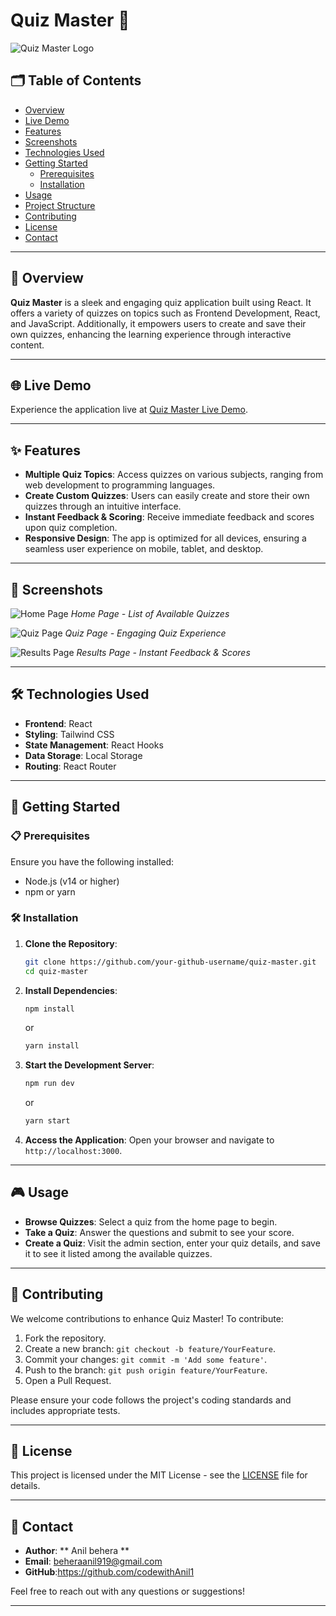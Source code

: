
# Quiz Master 🧠

![Quiz Master Logo](path_to_logo_if_any)

## 🗂️ Table of Contents
- [Overview](#overview)
- [Live Demo](#live-demo)
- [Features](#features)
- [Screenshots](#screenshots)
- [Technologies Used](#technologies-used)
- [Getting Started](#getting-started)
  - [Prerequisites](#prerequisites)
  - [Installation](#installation)
- [Usage](#usage)
- [Project Structure](#project-structure)
- [Contributing](#contributing)
- [License](#license)
- [Contact](#contact)

---

## 📝 Overview
**Quiz Master** is a sleek and engaging quiz application built using React. It offers a variety of quizzes on topics such as Frontend Development, React, and JavaScript. Additionally, it empowers users to create and save their own quizzes, enhancing the learning experience through interactive content.

---

## 🌐 Live Demo
Experience the application live at [Quiz Master Live Demo](https://your-live-app-link.com).

---

## ✨ Features
- **Multiple Quiz Topics**: Access quizzes on various subjects, ranging from web development to programming languages.
- **Create Custom Quizzes**: Users can easily create and store their own quizzes through an intuitive interface.
- **Instant Feedback & Scoring**: Receive immediate feedback and scores upon quiz completion.
- **Responsive Design**: The app is optimized for all devices, ensuring a seamless user experience on mobile, tablet, and desktop.

---

## 📸 Screenshots
![Home Page](path_to_screenshot_1)
*Home Page - List of Available Quizzes*

![Quiz Page](path_to_screenshot_2)
*Quiz Page - Engaging Quiz Experience*

![Results Page](path_to_screenshot_3)
*Results Page - Instant Feedback & Scores*

---

## 🛠️ Technologies Used
- **Frontend**: React
- **Styling**: Tailwind CSS
- **State Management**: React Hooks
- **Data Storage**: Local Storage
- **Routing**: React Router

---

## 🚀 Getting Started

### 📋 Prerequisites
Ensure you have the following installed:
- Node.js (v14 or higher)
- npm or yarn

### 🛠️ Installation
1. **Clone the Repository**:
   ```bash
   git clone https://github.com/your-github-username/quiz-master.git
   cd quiz-master
   ```

2. **Install Dependencies**:
   ```bash
   npm install
   ```
   or
   ```bash
   yarn install
   ```

3. **Start the Development Server**:
   ```bash
   npm run dev
   ```
   or
   
   ```bash
   yarn start
   ```

5. **Access the Application**:
   Open your browser and navigate to `http://localhost:3000`.

---

## 🎮 Usage
- **Browse Quizzes**: Select a quiz from the home page to begin.
- **Take a Quiz**: Answer the questions and submit to see your score.
- **Create a Quiz**: Visit the admin section, enter your quiz details, and save it to see it listed among the available quizzes.

---


## 🤝 Contributing
We welcome contributions to enhance Quiz Master! To contribute:
1. Fork the repository.
2. Create a new branch: `git checkout -b feature/YourFeature`.
3. Commit your changes: `git commit -m 'Add some feature'`.
4. Push to the branch: `git push origin feature/YourFeature`.
5. Open a Pull Request.

Please ensure your code follows the project's coding standards and includes appropriate tests.

---

## 📜 License
This project is licensed under the MIT License - see the [LICENSE](LICENSE) file for details.

---

## 📧 Contact
- **Author**:  ** Anil behera **
- **Email**: beheraanil919@gmail.com
- **GitHub**:https://github.com/codewithAnil1

Feel free to reach out with any questions or suggestions!

---

